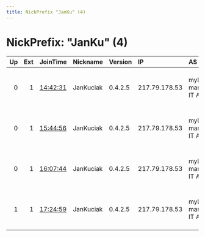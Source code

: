 ```yaml
---
title: NickPrefix "JanKu" (4)
---
```


# NickPrefix: "JanKu" (4)

|   Up |   Ext | JoinTime                                                                                            | Nickname   | Version   | IP            | AS                  | CC   |   ORp |   Dirp | OS    | Contact                                   |   eFamMembers |
|-----:|------:|:----------------------------------------------------------------------------------------------------|:-----------|:----------|:--------------|:--------------------|:-----|------:|-------:|:------|:------------------------------------------|--------------:|
|    0 |     1 | [14:42:31](https://metrics.torproject.org/rs.html#details/50A5AF844763A5F22FFFB8443ACC6C54729713B8) | JanKuciak  | 0.4.2.5   | 217.79.178.53 | myLoc managed IT AG | de   |   444 |     81 | Linux | &lt;zwiebeln at online de&gt; please dona |             1 |
|    0 |     1 | [15:44:56](https://metrics.torproject.org/rs.html#details/28EDADD1388048E0ABBF9774448DF33BA2D043A7) | JanKuciak  | 0.4.2.5   | 217.79.178.53 | myLoc managed IT AG | de   |   444 |     81 | Linux | &lt;zwiebeln at online de&gt; please dona |             1 |
|    0 |     1 | [16:07:44](https://metrics.torproject.org/rs.html#details/ED4F43CA012D9FFC11FDC45C7536C2EBDCF58A0F) | JanKuciak  | 0.4.2.5   | 217.79.178.53 | myLoc managed IT AG | de   |   444 |     81 | Linux | &lt;zwiebeln at online de&gt; please dona |             1 |
|    1 |     1 | [17:24:59](https://metrics.torproject.org/rs.html#details/9C1559C46AD0279EEF6FD187E1B27D939C303086) | JanKuciak  | 0.4.2.5   | 217.79.178.53 | myLoc managed IT AG | de   |   444 |     81 | Linux | &lt;zwiebeln at online de&gt; please dona |             1 |
